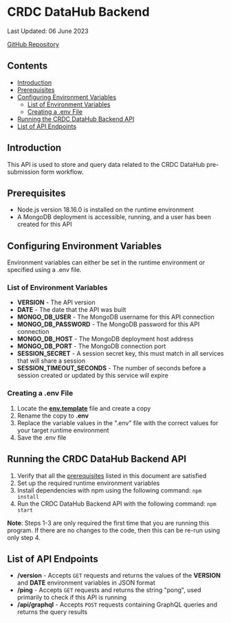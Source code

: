 # CRDC DataHub Backend

Last Updated: 06 June 2023

[GitHub Repository](https://github.com/CBIIT/crdc-datahub-backend)  

## Contents

 - [Introduction](#introduction)
 - [Prerequisites](#prerequisites)
 - [Configuring Environment Variables](#configuring-environment-variables)
   - [List of Environment Variables](#list-of-environment-variables)
   - [Creating a .env File](#creating-a-env-file)
 - [Running the CRDC DataHub Backend API](#running-the-crdc-datahub-backend-api)
 - [List of API Endpoints](#list-of-api-endpoints)

## Introduction

This API is used to store and query data related to the CRDC DataHub pre-submission form workflow.

## Prerequisites

 - Node.js version 18.16.0 is installed on the runtime environment
 - A MongoDB deployment is accessible, running, and a user has been created for this API

## Configuring Environment Variables

Environment variables can either be set in the runtime environment or specified using a .env file.

### List of Environment Variables

 - **VERSION** - The API version
 - **DATE** - The date that the API was built
 - **MONGO_DB_USER** - The MongoDB username for this API connection
 - **MONGO_DB_PASSWORD** - The MongoDB password for this API connection
 - **MONGO_DB_HOST** - The MongoDB deployment host address
 - **MONGO_DB_PORT** - The MongoDB connection port
 - **SESSION_SECRET** - A session secret key, this must match in all services that will share a session
 - **SESSION_TIMEOUT_SECONDS** - The number of seconds before a session created or updated by this service will expire

### Creating a .env File

1. Locate the [**env.template**](./env.template) file and create a copy
2. Rename the copy to **.env**
3. Replace the variable values in the ".env" file with the correct values for your target runtime environment
4. Save the .env file

## Running the CRDC DataHub Backend API

1. Verify that all the [prerequisites](#prerequisites) listed in this document are satisfied
2. Set up the required runtime environment variables
3. Install dependencies with npm using the following command: ```npm install```
4. Run the CRDC DataHub Backend API with the following command: ```npm start```

**Note**: Steps 1-3 are only required the first time that you are running this program. If there are no changes to the code, then this can be re-run using only step 4.

## List of API Endpoints

 - **/version** - Accepts ```GET``` requests and returns the values of the **VERSION** and **DATE** environment variables in JSON format
 - **/ping** - Accepts ```GET``` requests and returns the string "pong", used primarily to check if this API is running
 - **/api/graphql** - Accepts ```POST``` requests containing GraphQL queries and returns the query results

  